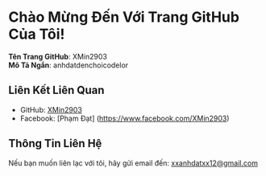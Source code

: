 # Chào Mừng Đến Với Trang GitHub Của Tôi!

**Tên Trang GitHub**: XMin2903  
**Mô Tả Ngắn**: anhdatdenchoicodelor

## Liên Kết Liên Quan
- GitHub: [XMin2903](https://github.com/XMin2903)
- Facebook: [Phạm Đạt] (https://www.facebook.com/XMin2903)

## Thông Tin Liên Hệ
Nếu bạn muốn liên lạc với tôi, hãy gửi email đến: [xxanhdatxx12@gmail.com](mailto:xxanhdatxx12@gmail.com)

